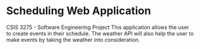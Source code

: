 # Scheduling Web Application
CSIS 3275 - Software Engineering Project
This application allows the user to create events in their schedule.
The weather API will also help the user to make events by taking the weather into consideration.
